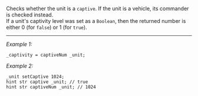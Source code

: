 Checks whether the unit is a `captive`. If the unit is a vehicle, its commander is checked instead.<br>
If a unit's captivity level was set as a `Boolean`, then the returned number is either 0 (for `false`) or 1 (for `true`).


---
*Example 1:*
```sqf
_captivity = captiveNum _unit;
```

*Example 2:*
```sqf
_unit setCaptive 1024;
hint str captive _unit; // true
hint str captiveNum _unit; // 1024
```